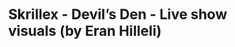 <!--
id: 53883820290
link: http://tumblr.atmos.org/post/53883820290/skrillex-devils-den-live-show-visuals-by
slug: skrillex-devils-den-live-show-visuals-by
date: Tue Jun 25 2013 17:12:50 GMT-0700 (PDT)
publish: 2013-06-025
tags: 
title: Skrillex - Devil&#8217;s Den - Live show visuals (by Eran Hilleli)
-->


Skrillex - Devil&#8217;s Den - Live show visuals (by Eran Hilleli)
==================================================================



